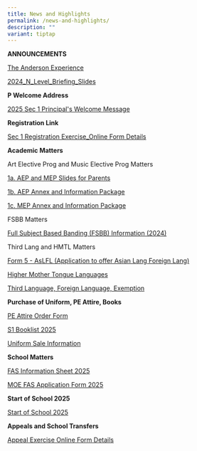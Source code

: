 ```yaml
---
title: News and Highlights
permalink: /news-and-highlights/
description: ""
variant: tiptap
---
```

<p><strong>ANNOUNCEMENTS</strong>
</p>
<p></p>
<p><a href="/files/News and highlights/The_Anderson_Experience.pdf" rel="noopener noreferrer nofollow" target="_blank">The Anderson Experience</a>
</p>
<p><a href="/files/Temp/2024 N level/2024_N_Level_Briefing_Slides.pdf" rel="noopener nofollow" target="_blank">2024_N_Level_Briefing_Slides</a>
</p>
<p></p>
<p><strong>P Welcome Address</strong>
</p>
<p><a href="/files/Temp/2024 Year End/2025_Sec_1_Principal_s_Welcome_Message.pdf" rel="noopener nofollow" target="_blank">2025 Sec 1 Principal's Welcome Message</a>
</p>
<p></p>
<p><strong>Registration Link</strong>
</p>
<p><a href="/files/Temp/2024 Year End/Sec_1_Registration_Exercise_Online_Form_Details.pdf" rel="noopener nofollow" target="_blank">Sec 1 Registration Exercise_Online Form Details</a>
</p>
<p></p>
<p><strong>Academic Matters</strong>
</p>
<p>Art Elective Prog and Music Elective Prog Matters</p>
<p><a href="/files/Temp/2024 Year End/1a__AEP_and_MEP_Slides_for_Parents.pdf" rel="noopener nofollow" target="_blank">1a. AEP and MEP Slides for Parents</a>
</p>
<p><a href="/files/Temp/2024 Year End/1b__AEP_Annex_and_Information_Package.pdf" rel="noopener nofollow" target="_blank">1b. AEP Annex and Information Package</a>
</p>
<p><a href="/files/Temp/2024 Year End/1c__MEP_Annex_and_Information_Package.pdf" rel="noopener nofollow" target="_blank">1c. MEP Annex and Information Package</a>
</p>
<p>FSBB Matters</p>
<p><a href="/files/Temp/2024 Year End/Full_Subject_Based_Banding__FSBB__Information__2024_.pdf" rel="noopener nofollow" target="_blank">Full Subject Based Banding (FSBB) Information (2024)</a>
</p>
<p>Third Lang and HMTL Matters</p>
<p><a href="/files/Temp/2024 Year End/Form_5___AsLFL__Application_to_offer_Asian_Lang_Foreign_Lang_.pdf" rel="noopener nofollow" target="_blank">Form 5 - AsLFL (Application to offer Asian Lang Foreign Lang)</a>
</p>
<p><a href="/files/Temp/2024 Year End/Higher_Mother_Tongue_Languages.pdf" rel="noopener nofollow" target="_blank">Higher Mother Tongue Languages</a>
</p>
<p><a href="/files/Temp/2024 Year End/Third_Language__Foreign_Language__Exemption.pdf" rel="noopener nofollow" target="_blank">Third Language, Foreign Language, Exemption</a>
</p>
<p></p>
<p><strong>Purchase of Uniform, PE Attire, Books</strong>
</p>
<p><a href="/files/Temp/2024 Year End/PE_Attire_Order_Form.pdf" rel="noopener nofollow" target="_blank">PE Attire Order Form</a>
</p>
<p><a href="/files/Temp/2024 Year End/S1_Booklist_2025.pdf" rel="noopener nofollow" target="_blank">S1 Booklist 2025</a>
</p>
<p><a href="/files/Temp/2024 Year End/Uniform_Sale_Information.pdf" rel="noopener nofollow" target="_blank">Uniform Sale Information</a>
</p>
<p></p>
<p><strong>School Matters</strong>
</p>
<p><a href="/files/Temp/2024 Year End/FAS_Information_Sheet_2025.pdf" rel="noopener nofollow" target="_blank">FAS Information Sheet 2025</a>
</p>
<p><a href="/files/Temp/2024 Year End/MOE_FAS_Application_Form_2025.pdf" rel="noopener nofollow" target="_blank">MOE FAS Application Form 2025</a>
</p>
<p></p>
<p><strong>Start of School 2025</strong>
</p>
<p><a href="/files/Temp/2024 Year End/Start_of_School_2025.pdf" rel="noopener nofollow" target="_blank">Start of School 2025</a>
</p>
<p></p>
<p><strong>Appeals and School Transfers</strong>
</p>
<p><a href="/files/Temp/2024 Year End/Appeal_Exercise_Online_Form_Details.pdf" rel="noopener nofollow" target="_blank">Appeal Exercise Online Form Details</a>
</p>
